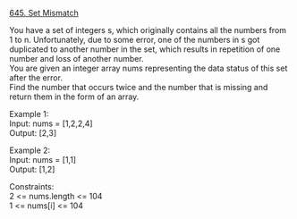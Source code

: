 [645. Set Mismatch](https://leetcode.com/problems/set-mismatch/description/)




You have a set of integers s, which originally contains all the numbers from 1 to n. Unfortunately, due to some error, one of the numbers in s got duplicated to another number in the set, which results in repetition of one number and loss of another number.                 
You are given an integer array nums representing the data status of this set after the error.                    
Find the number that occurs twice and the number that is missing and return them in the form of an array.                       

Example 1:                   
Input: nums = [1,2,2,4]              
Output: [2,3]                 

Example 2:               
Input: nums = [1,1]              
Output: [1,2]                 

Constraints:           
2 <= nums.length <= 104           
1 <= nums[i] <= 104            
